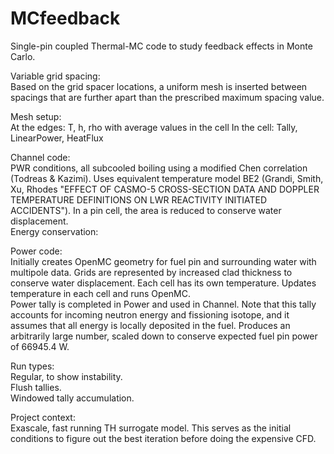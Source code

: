 # MCfeedback
Single-pin coupled Thermal-MC code to study feedback effects in Monte Carlo. 

Variable grid spacing:  
Based on the grid spacer locations, a uniform mesh is inserted between spacings that are further apart than the prescribed maximum spacing value. 

Mesh setup:  
At the edges: T, h, rho with average values in the cell
In the cell: Tally, LinearPower, HeatFlux

Channel code:  
PWR conditions, all subcooled boiling using a modified Chen correlation (Todreas & Kazimi). Uses equivalent temperature model BE2 (Grandi, Smith, Xu, Rhodes "EFFECT OF CASMO-5 CROSS-SECTION DATA AND DOPPLER TEMPERATURE DEFINITIONS ON LWR REACTIVITY INITIATED ACCIDENTS"). In a pin cell, the area is reduced to conserve water displacement.  
Energy conservation:

Power code:  
Initially creates OpenMC geometry for fuel pin and surrounding water with multipole data. Grids are represented by increased clad thickness to conserve water displacement. Each cell has its own temperature. 
Updates temperature in each cell and runs OpenMC.  
Power tally is completed in Power and used in Channel. Note that this tally accounts for incoming neutron energy and fissioning isotope, and it assumes that all energy is locally deposited in the fuel.  Produces an arbitrarily large number, scaled down to conserve expected fuel pin power of 66945.4 W.  

Run types:  
Regular, to show instability.  
Flush tallies.  
Windowed tally accumulation.  

Project context:  
Exascale, fast running TH surrogate model. This serves as the initial conditions to figure out the best iteration before doing the expensive CFD. 
